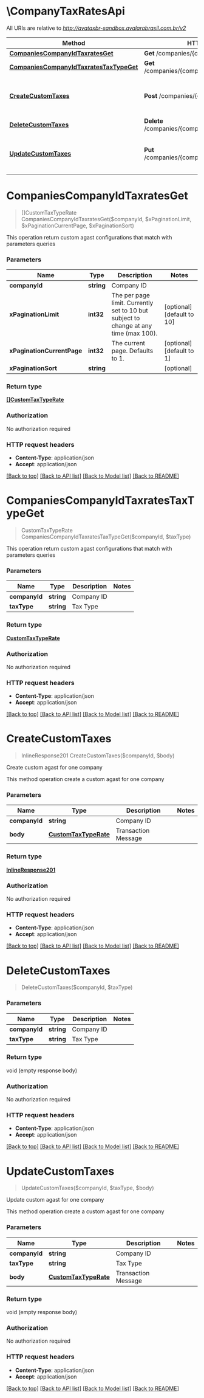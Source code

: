 # \CompanyTaxRatesApi

All URIs are relative to *http://avataxbr-sandbox.avalarabrasil.com.br/v2*

Method | HTTP request | Description
------------- | ------------- | -------------
[**CompaniesCompanyIdTaxratesGet**](CompanyTaxRatesApi.md#CompaniesCompanyIdTaxratesGet) | **Get** /companies/{companyId}/taxrates | 
[**CompaniesCompanyIdTaxratesTaxTypeGet**](CompanyTaxRatesApi.md#CompaniesCompanyIdTaxratesTaxTypeGet) | **Get** /companies/{companyId}/taxrates/{taxType} | 
[**CreateCustomTaxes**](CompanyTaxRatesApi.md#CreateCustomTaxes) | **Post** /companies/{companyId}/taxrates | Create custom agast for one company
[**DeleteCustomTaxes**](CompanyTaxRatesApi.md#DeleteCustomTaxes) | **Delete** /companies/{companyId}/taxrates/{taxType} | 
[**UpdateCustomTaxes**](CompanyTaxRatesApi.md#UpdateCustomTaxes) | **Put** /companies/{companyId}/taxrates/{taxType} | Update custom agast for one company


# **CompaniesCompanyIdTaxratesGet**
> []CustomTaxTypeRate CompaniesCompanyIdTaxratesGet($companyId, $xPaginationLimit, $xPaginationCurrentPage, $xPaginationSort)



This operation return custom agast configurations that match with parameters queries 


### Parameters

Name | Type | Description  | Notes
------------- | ------------- | ------------- | -------------
 **companyId** | **string**| Company ID | 
 **xPaginationLimit** | **int32**| The per page limit. Currently set to 10 but subject to change at any time (max 100). | [optional] [default to 10]
 **xPaginationCurrentPage** | **int32**| The current page. Defaults to 1. | [optional] [default to 1]
 **xPaginationSort** | **string**|  | [optional] 

### Return type

[**[]CustomTaxTypeRate**](CustomTaxTypeRate.md)

### Authorization

No authorization required

### HTTP request headers

 - **Content-Type**: application/json
 - **Accept**: application/json

[[Back to top]](#) [[Back to API list]](../README.md#documentation-for-api-endpoints) [[Back to Model list]](../README.md#documentation-for-models) [[Back to README]](../README.md)

# **CompaniesCompanyIdTaxratesTaxTypeGet**
> CustomTaxTypeRate CompaniesCompanyIdTaxratesTaxTypeGet($companyId, $taxType)



This operation return custom agast configurations that match with parameters queries 


### Parameters

Name | Type | Description  | Notes
------------- | ------------- | ------------- | -------------
 **companyId** | **string**| Company ID | 
 **taxType** | **string**| Tax Type | 

### Return type

[**CustomTaxTypeRate**](CustomTaxTypeRate.md)

### Authorization

No authorization required

### HTTP request headers

 - **Content-Type**: application/json
 - **Accept**: application/json

[[Back to top]](#) [[Back to API list]](../README.md#documentation-for-api-endpoints) [[Back to Model list]](../README.md#documentation-for-models) [[Back to README]](../README.md)

# **CreateCustomTaxes**
> InlineResponse201 CreateCustomTaxes($companyId, $body)

Create custom agast for one company

This method operation create a custom agast for one company 


### Parameters

Name | Type | Description  | Notes
------------- | ------------- | ------------- | -------------
 **companyId** | **string**| Company ID | 
 **body** | [**CustomTaxTypeRate**](CustomTaxTypeRate.md)| Transaction Message | 

### Return type

[**InlineResponse201**](inline_response_201.md)

### Authorization

No authorization required

### HTTP request headers

 - **Content-Type**: application/json
 - **Accept**: application/json

[[Back to top]](#) [[Back to API list]](../README.md#documentation-for-api-endpoints) [[Back to Model list]](../README.md#documentation-for-models) [[Back to README]](../README.md)

# **DeleteCustomTaxes**
> DeleteCustomTaxes($companyId, $taxType)




### Parameters

Name | Type | Description  | Notes
------------- | ------------- | ------------- | -------------
 **companyId** | **string**| Company ID | 
 **taxType** | **string**| Tax Type | 

### Return type

void (empty response body)

### Authorization

No authorization required

### HTTP request headers

 - **Content-Type**: application/json
 - **Accept**: application/json

[[Back to top]](#) [[Back to API list]](../README.md#documentation-for-api-endpoints) [[Back to Model list]](../README.md#documentation-for-models) [[Back to README]](../README.md)

# **UpdateCustomTaxes**
> UpdateCustomTaxes($companyId, $taxType, $body)

Update custom agast for one company

This method operation create a custom agast for one company 


### Parameters

Name | Type | Description  | Notes
------------- | ------------- | ------------- | -------------
 **companyId** | **string**| Company ID | 
 **taxType** | **string**| Tax Type | 
 **body** | [**CustomTaxTypeRate**](CustomTaxTypeRate.md)| Transaction Message | 

### Return type

void (empty response body)

### Authorization

No authorization required

### HTTP request headers

 - **Content-Type**: application/json
 - **Accept**: application/json

[[Back to top]](#) [[Back to API list]](../README.md#documentation-for-api-endpoints) [[Back to Model list]](../README.md#documentation-for-models) [[Back to README]](../README.md)


